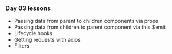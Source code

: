 ### Day 03 lessons

- Passing data from parent to children components via props
- Passing data from children to parent component via this.$emit
- Lifecycle hooks
- Getting requests with axios
- Filters